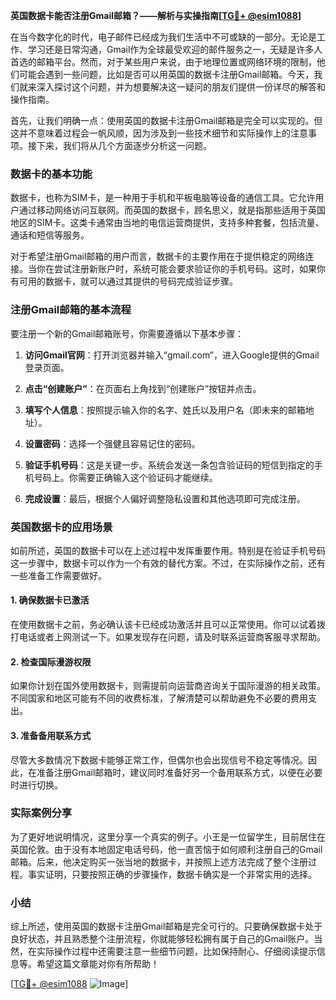 **英国数据卡能否注册Gmail邮箱？——解析与实操指南[[TG💪+ @esim1088](https://t.me/s/esim1088)]**

在当今数字化的时代，电子邮件已经成为我们生活中不可或缺的一部分。无论是工作、学习还是日常沟通，Gmail作为全球最受欢迎的邮件服务之一，无疑是许多人首选的邮箱平台。然而，对于某些用户来说，由于地理位置或网络环境的限制，他们可能会遇到一些问题，比如是否可以用英国的数据卡注册Gmail邮箱。今天，我们就来深入探讨这个问题，并为想要解决这一疑问的朋友们提供一份详尽的解答和操作指南。

首先，让我们明确一点：使用英国的数据卡注册Gmail邮箱是完全可以实现的。但这并不意味着过程会一帆风顺，因为涉及到一些技术细节和实际操作上的注意事项。接下来，我们将从几个方面逐步分析这一问题。

### 数据卡的基本功能

数据卡，也称为SIM卡，是一种用于手机和平板电脑等设备的通信工具。它允许用户通过移动网络访问互联网。而英国的数据卡，顾名思义，就是指那些适用于英国地区的SIM卡。这类卡通常由当地的电信运营商提供，支持多种套餐，包括流量、通话和短信等服务。

对于希望注册Gmail邮箱的用户而言，数据卡的主要作用在于提供稳定的网络连接。当你在尝试注册新账户时，系统可能会要求验证你的手机号码。这时，如果你有可用的数据卡，就可以通过其提供的号码完成验证步骤。

### 注册Gmail邮箱的基本流程

要注册一个新的Gmail邮箱账号，你需要遵循以下基本步骤：

1. **访问Gmail官网**：打开浏览器并输入“gmail.com”，进入Google提供的Gmail登录页面。
   
2. **点击“创建账户”**：在页面右上角找到“创建账户”按钮并点击。

3. **填写个人信息**：按照提示输入你的名字、姓氏以及用户名（即未来的邮箱地址）。

4. **设置密码**：选择一个强健且容易记住的密码。

5. **验证手机号码**：这是关键一步。系统会发送一条包含验证码的短信到指定的手机号码上。你需要正确输入这个验证码才能继续。

6. **完成设置**：最后，根据个人偏好调整隐私设置和其他选项即可完成注册。

### 英国数据卡的应用场景

如前所述，英国的数据卡可以在上述过程中发挥重要作用。特别是在验证手机号码这一步骤中，数据卡可以作为一个有效的替代方案。不过，在实际操作之前，还有一些准备工作需要做好。

#### 1. 确保数据卡已激活

在使用数据卡之前，务必确认该卡已经成功激活并且可以正常使用。你可以试着拨打电话或者上网测试一下。如果发现存在问题，请及时联系运营商客服寻求帮助。

#### 2. 检查国际漫游权限

如果你计划在国外使用数据卡，则需提前向运营商咨询关于国际漫游的相关政策。不同国家和地区可能有不同的收费标准，了解清楚可以帮助避免不必要的费用支出。

#### 3. 准备备用联系方式

尽管大多数情况下数据卡能够正常工作，但偶尔也会出现信号不稳定等情况。因此，在准备注册Gmail邮箱时，建议同时准备好另一个备用联系方式，以便在必要时进行切换。

### 实际案例分享

为了更好地说明情况，这里分享一个真实的例子。小王是一位留学生，目前居住在英国伦敦。由于没有本地固定电话号码，他一直苦恼于如何顺利注册自己的Gmail邮箱。后来，他决定购买一张当地的数据卡，并按照上述方法完成了整个注册过程。事实证明，只要按照正确的步骤操作，数据卡确实是一个非常实用的选择。

### 小结

综上所述，使用英国的数据卡注册Gmail邮箱是完全可行的。只要确保数据卡处于良好状态，并且熟悉整个注册流程，你就能够轻松拥有属于自己的Gmail账户。当然，在实际操作过程中还需要注意一些细节问题，比如保持耐心、仔细阅读提示信息等。希望这篇文章能对你有所帮助！

[[TG💪+ @esim1088](https://t.me/s/esim1088) ![Image](https://i.postimg.cc/4NQfJmqS/Snipaste-2025-05-13-00-14-12.png)]